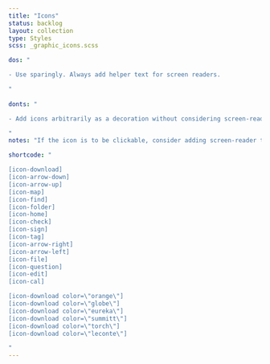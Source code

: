 ```yaml
---
title: "Icons"
status: backlog
layout: collection
type: Styles
scss: _graphic_icons.scss

dos: "

- Use sparingly. Always add helper text for screen readers.

"
 
donts: "

- Add icons arbitrarily as a decoration without considering screen-readers.

"
notes: "If the icon is to be clickable, consider adding screen-reader text. <code>&lt;a href=&quot;#&quot;&gt;&lt;span class=&quot;sr-only&quot;&gt;Download the File&lt;/span&gt;$icon-code&lt;/a&gt;</code>."

shortcode: "

[icon-download]
[icon-arrow-down]
[icon-arrow-up]
[icon-map]
[icon-find]
[icon-folder]
[icon-home]
[icon-check]
[icon-sign]
[icon-tag]
[icon-arrow-right]
[icon-arrow-left]
[icon-file]
[icon-question]
[icon-edit]
[icon-cal]

[icon-download color=\"orange\"]
[icon-download color=\"globe\"]
[icon-download color=\"eureka\"]
[icon-download color=\"summitt\"]
[icon-download color=\"torch\"]
[icon-download color=\"leconte\"]

"
---
```


